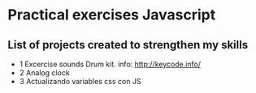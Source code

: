 # Practical exercises Javascript

## List of projects created to strengthen my skills

- 1 Excercise sounds Drum kit. 
    info:  http://keycode.info/
- 2 Analog clock
- 3 Actualizando variables css con JS